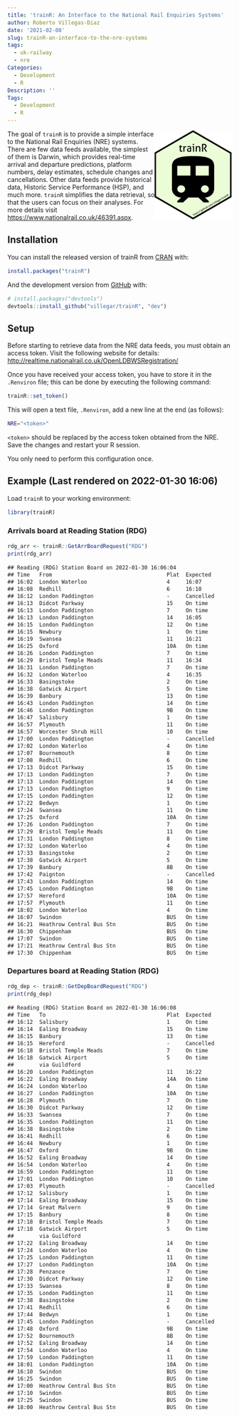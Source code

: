 ```yaml
---
title: 'trainR: An Interface to the National Rail Enquiries Systems'
author: Roberto Villegas-Diaz
date: '2021-02-08'
slug: trainR-an-interface-to-the-nre-systems
tags:
  - uk-railway
  - nre
Categories:
  - Development
  - R
Description: ''
Tags:
  - Development
  - R
---
```


<img src="https://raw.githubusercontent.com/villegar/trainR/main/inst/images/logo.png" alt="logo" align="right" height=200px/>

The goal of `trainR` is to provide a simple interface to the 
National Rail Enquiries (NRE) systems. There are few data feeds 
available, the simplest of them is Darwin, which provides real-time 
arrival and departure predictions, platform numbers, delay estimates, 
schedule changes and cancellations. Other data feeds provide historical 
data, Historic Service Performance (HSP), and much more. `trainR` 
simplifies the data retrieval, so that the users can focus on their 
analyses. For more details visit 
https://www.nationalrail.co.uk/46391.aspx.

## Installation

You can install the released version of trainR from [CRAN](https://CRAN.R-project.org) with:

``` r
install.packages("trainR")
```

And the development version from [GitHub](https://github.com/) with:

``` r
# install.packages("devtools")
devtools::install_github("villegar/trainR", "dev")
```

## Setup
Before starting to retrieve data from the NRE data feeds, you must obtain an access token. 
Visit the following website for details: http://realtime.nationalrail.co.uk/OpenLDBWSRegistration/

Once you have received your access token, you have to store it in the `.Renviron` file; this can be 
done by executing the following command:


```r
trainR::set_token()
```

This will open a text file, `.Renviron`, add a new line at the end (as follows):

```bash
NRE="<token>"
```

`<token>` should be replaced by the access token obtained from the NRE. Save the changes and restart 
your R session.

You only need to perform this configuration once.

## Example (Last rendered on 2022-01-30 16:06)

Load `trainR` to your working environment:

```r
library(trainR)
```

### Arrivals board at Reading Station (RDG)


```r
rdg_arr <- trainR::GetArrBoardRequest("RDG")
print(rdg_arr)
```

```
## Reading (RDG) Station Board on 2022-01-30 16:06:04
## Time   From                                    Plat  Expected
## 16:02  London Waterloo                         4     16:07
## 16:08  Redhill                                 6     16:10
## 16:12  London Paddington                       -     Cancelled
## 16:13  Didcot Parkway                          15    On time
## 16:13  London Paddington                       7     On time
## 16:13  London Paddington                       14    16:05
## 16:15  London Paddington                       12    On time
## 16:15  Newbury                                 1     On time
## 16:19  Swansea                                 11    16:21
## 16:25  Oxford                                  10A   On time
## 16:26  London Paddington                       7     On time
## 16:29  Bristol Temple Meads                    11    16:34
## 16:31  London Paddington                       7     On time
## 16:32  London Waterloo                         4     16:35
## 16:33  Basingstoke                             2     On time
## 16:38  Gatwick Airport                         5     On time
## 16:39  Banbury                                 13    On time
## 16:43  London Paddington                       14    On time
## 16:46  London Paddington                       9B    On time
## 16:47  Salisbury                               1     On time
## 16:57  Plymouth                                11    On time
## 16:57  Worcester Shrub Hill                    10    On time
## 17:00  London Paddington                       -     Cancelled
## 17:02  London Waterloo                         4     On time
## 17:07  Bournemouth                             8     On time
## 17:08  Redhill                                 6     On time
## 17:13  Didcot Parkway                          15    On time
## 17:13  London Paddington                       7     On time
## 17:13  London Paddington                       14    On time
## 17:13  London Paddington                       9     On time
## 17:15  London Paddington                       12    On time
## 17:22  Bedwyn                                  1     On time
## 17:24  Swansea                                 11    On time
## 17:25  Oxford                                  10A   On time
## 17:26  London Paddington                       7     On time
## 17:29  Bristol Temple Meads                    11    On time
## 17:31  London Paddington                       8     On time
## 17:32  London Waterloo                         4     On time
## 17:33  Basingstoke                             2     On time
## 17:38  Gatwick Airport                         5     On time
## 17:39  Banbury                                 8B    On time
## 17:42  Paignton                                -     Cancelled
## 17:43  London Paddington                       14    On time
## 17:45  London Paddington                       9B    On time
## 17:57  Hereford                                10A   On time
## 17:57  Plymouth                                11    On time
## 18:02  London Waterloo                         4     On time
## 16:07  Swindon                                 BUS   On time
## 16:21  Heathrow Central Bus Stn                BUS   On time
## 16:30  Chippenham                              BUS   On time
## 17:07  Swindon                                 BUS   On time
## 17:21  Heathrow Central Bus Stn                BUS   On time
## 17:30  Chippenham                              BUS   On time
```

### Departures board at Reading Station (RDG)


```r
rdg_dep <- trainR::GetDepBoardRequest("RDG")
print(rdg_dep)
```

```
## Reading (RDG) Station Board on 2022-01-30 16:06:08
## Time   To                                      Plat  Expected
## 16:12  Salisbury                               1     On time
## 16:14  Ealing Broadway                         15    On time
## 16:15  Banbury                                 13    On time
## 16:15  Hereford                                -     Cancelled
## 16:18  Bristol Temple Meads                    7     On time
## 16:18  Gatwick Airport                         5     On time
##        via Guildford                           
## 16:20  London Paddington                       11    16:22
## 16:22  Ealing Broadway                         14A   On time
## 16:24  London Waterloo                         4     On time
## 16:27  London Paddington                       10A   On time
## 16:28  Plymouth                                7     On time
## 16:30  Didcot Parkway                          12    On time
## 16:33  Swansea                                 7     On time
## 16:35  London Paddington                       11    On time
## 16:38  Basingstoke                             2     On time
## 16:41  Redhill                                 6     On time
## 16:44  Newbury                                 1     On time
## 16:47  Oxford                                  9B    On time
## 16:52  Ealing Broadway                         14    On time
## 16:54  London Waterloo                         4     On time
## 16:59  London Paddington                       11    On time
## 17:01  London Paddington                       10    On time
## 17:03  Plymouth                                -     Cancelled
## 17:12  Salisbury                               1     On time
## 17:14  Ealing Broadway                         15    On time
## 17:14  Great Malvern                           9     On time
## 17:15  Banbury                                 8     On time
## 17:18  Bristol Temple Meads                    7     On time
## 17:18  Gatwick Airport                         5     On time
##        via Guildford                           
## 17:22  Ealing Broadway                         14    On time
## 17:24  London Waterloo                         4     On time
## 17:25  London Paddington                       11    On time
## 17:27  London Paddington                       10A   On time
## 17:28  Penzance                                7     On time
## 17:30  Didcot Parkway                          12    On time
## 17:33  Swansea                                 8     On time
## 17:35  London Paddington                       11    On time
## 17:38  Basingstoke                             2     On time
## 17:41  Redhill                                 6     On time
## 17:44  Bedwyn                                  1     On time
## 17:45  London Paddington                       -     Cancelled
## 17:48  Oxford                                  9B    On time
## 17:52  Bournemouth                             8B    On time
## 17:52  Ealing Broadway                         14    On time
## 17:54  London Waterloo                         4     On time
## 17:59  London Paddington                       11    On time
## 18:01  London Paddington                       10A   On time
## 16:10  Swindon                                 BUS   On time
## 16:25  Swindon                                 BUS   On time
## 17:00  Heathrow Central Bus Stn                BUS   On time
## 17:10  Swindon                                 BUS   On time
## 17:25  Swindon                                 BUS   On time
## 18:00  Heathrow Central Bus Stn                BUS   On time
```
